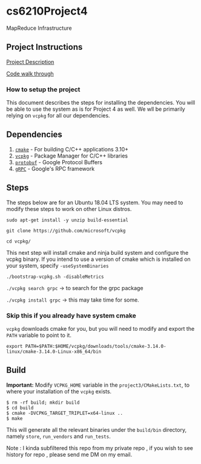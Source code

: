 # cs6210Project4
MapReduce Infrastructure

## Project Instructions

[Project Description](description.md)

[Code walk through](structure.md)

### How to setup the project  

This document describes the steps for installing the dependencies.
You will be able to use the system as is for Project 4 as well.
We wll be primarily relying on `vcpkg` for all our dependencies.

## Dependencies
1. [`cmake`](https://cmake.org/download)                                                - For building C/C++ applications 3.10+
2. [`vcpkg`](https://github.com/microsoft/vcpkg)                                        - Package Manager for C/C++ libraries
3. [`protobuf`](https://github.com/protocolbuffers/protobuf/blob/master/src/README.md)  - Google Protocol Buffers
4. [`gRPC`](https://github.com/grpc/grpc/blob/master/src/cpp/README.md)                 - Google's RPC framework

## Steps
The steps below are for an Ubuntu 18.04 LTS system. 
You may need to modify these steps to work on other Linux distros.

`sudo apt-get install -y unzip build-essential`

`git clone https://github.com/microsoft/vcpkg`

`cd vcpkg/`

This next step will install cmake and ninja build system and configure the vcpkg binary. If you intend to use a version of cmake which is installed on your system, specify `-useSystemBinaries`

`./bootstrap-vcpkg.sh -disableMetrics` 

`./vcpkg search grpc` -> to search for the grpc package

`./vcpkg install grpc` -> this may take time for some.

### Skip this if you already have system cmake
`vcpkg` downloads cmake for you, but you will need to modify and export the `PATH` variable to point to it.

`export PATH=$PATH:$HOME/vcpkg/downloads/tools/cmake-3.14.0-linux/cmake-3.14.0-Linux-x86_64/bin`

## Build
**Important:** Modify `VCPKG_HOME` variable in the `project3/CMakeLists.txt`, to where your installation of the `vcpkg` exists.

    $ rm -rf build; mkdir build
    $ cd build
    $ cmake -DVCPKG_TARGET_TRIPLET=x64-linux ..
    $ make

This will generate all the relevant binaries under the `build/bin` directory, namely `store`, `run_vendors` and `run_tests`.


Note : I kinda subfiltered this repo from my private repo , if you wish to see history for repo , please send me DM on my email.
